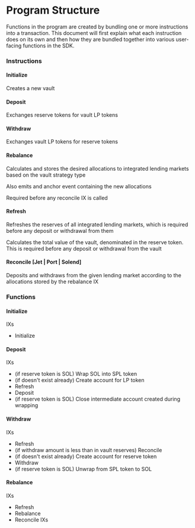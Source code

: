 # Program Structure

Functions in the program are created by bundling one or more instructions into a transaction. This document will first explain what each instruction does on its own and then how they are bundled together into various user-facing functions in the SDK.

### Instructions

#### Initialize

Creates a new vault

#### Deposit

Exchanges reserve tokens for vault LP tokens

#### Withdraw

Exchanges vault LP tokens for reserve tokens

#### Rebalance

Calculates and stores the desired allocations to integrated lending markets based on the vault strategy type

Also emits and anchor event containing the new allocations

Required before any reconcile IX is called

#### Refresh

Refreshes the reserves of all integrated lending markets, which is required before any deposit or withdrawal from them

Calculates the total value of the vault, denominated in the reserve token. This is required before any deposit or withdrawal from the vault

#### Reconcile \[Jet | Port | Solend]

Deposits and withdraws from the given lending market according to the allocations stored by the rebalance IX

### Functions

#### Initialize

IXs

* Initialize

#### Deposit

IXs

* (if reserve token is SOL) Wrap SOL into SPL token
* (if doesn't exist already) Create account for LP token
* Refresh
* Deposit
* (if reserve token is SOL) Close intermediate account created during wrapping

#### Withdraw

IXs

* Refresh
* (if withdraw amount is less than in vault reserves) Reconcile&#x20;
* (if doesn't exist already) Create account for reserve token
* Withdraw
* (if reserve token is SOL) Unwrap from SPL token to SOL

#### Rebalance

IXs

* Refresh
* Rebalance
* Reconcile IXs

